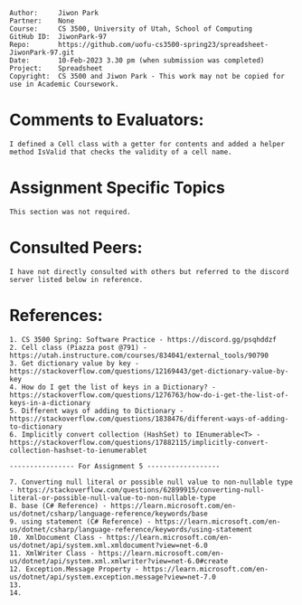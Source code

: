 ﻿
```
Author:     Jiwon Park
Partner:    None
Course:     CS 3500, University of Utah, School of Computing
GitHub ID:  JiwonPark-97
Repo:       https://github.com/uofu-cs3500-spring23/spreadsheet-JiwonPark-97.git
Date:       10-Feb-2023 3.30 pm (when submission was completed) 
Project:    Spreadsheet
Copyright:  CS 3500 and Jiwon Park - This work may not be copied for use in Academic Coursework.
```

# Comments to Evaluators:

    I defined a Cell class with a getter for contents and added a helper method IsValid that checks the validity of a cell name.

# Assignment Specific Topics

    This section was not required.

# Consulted Peers:

    I have not directly consulted with others but referred to the discord server listed below in reference.

# References:

    1. CS 3500 Spring: Software Practice - https://discord.gg/psqhddzf
    2. Cell class (Piazza post @791) - https://utah.instructure.com/courses/834041/external_tools/90790
    3. Get dictionary value by key - https://stackoverflow.com/questions/12169443/get-dictionary-value-by-key
    4. How do I get the list of keys in a Dictionary? - https://stackoverflow.com/questions/1276763/how-do-i-get-the-list-of-keys-in-a-dictionary
    5. Different ways of adding to Dictionary - https://stackoverflow.com/questions/1838476/different-ways-of-adding-to-dictionary
    6. Implicitly convert collection (HashSet) to IEnumerable<T> - https://stackoverflow.com/questions/17882115/implicitly-convert-collection-hashset-to-ienumerablet

    ---------------- For Assignment 5 ------------------

    7. Converting null literal or possible null value to non-nullable type - https://stackoverflow.com/questions/62899915/converting-null-literal-or-possible-null-value-to-non-nullable-type
    8. base (C# Reference) - https://learn.microsoft.com/en-us/dotnet/csharp/language-reference/keywords/base
    9. using statement (C# Reference) - https://learn.microsoft.com/en-us/dotnet/csharp/language-reference/keywords/using-statement
    10. XmlDocument Class - https://learn.microsoft.com/en-us/dotnet/api/system.xml.xmldocument?view=net-6.0
    11. XmlWriter Class - https://learn.microsoft.com/en-us/dotnet/api/system.xml.xmlwriter?view=net-6.0#create
    12. Exception.Message Property - https://learn.microsoft.com/en-us/dotnet/api/system.exception.message?view=net-7.0
    13. 
    14. 


